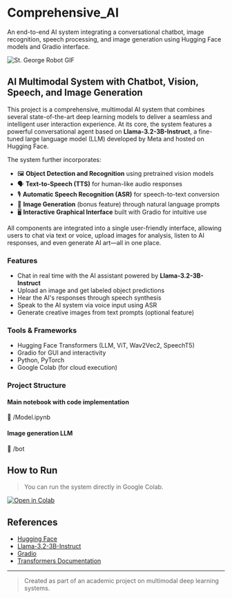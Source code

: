# Comprehensive_AI
An end-to-end AI system integrating a conversational chatbot, image recognition, speech processing, and image generation using Hugging Face models and Gradio interface.

![St. George Robot GIF](https://tenor.com/es/view/robot-hi-robot-technology-gif-25342200)

## AI Multimodal System with Chatbot, Vision, Speech, and Image Generation

This project is a comprehensive, multimodal AI system that combines several state-of-the-art deep learning models to deliver a seamless and intelligent user interaction experience. At its core, the system features a powerful conversational agent based on **Llama-3.2-3B-Instruct**, a fine-tuned large language model (LLM) developed by Meta and hosted on Hugging Face. 

The system further incorporates:

- 🖼️ **Object Detection and Recognition** using pretrained vision models
- 🗣️ **Text-to-Speech (TTS)** for human-like audio responses
- 🎙️ **Automatic Speech Recognition (ASR)** for speech-to-text conversion
- 🎨 **Image Generation** (bonus feature) through natural language prompts
- 🖥️ **Interactive Graphical Interface** built with Gradio for intuitive use

All components are integrated into a single user-friendly interface, allowing users to chat via text or voice, upload images for analysis, listen to AI responses, and even generate AI art—all in one place.

### Features

- Chat in real time with the AI assistant powered by **Llama-3.2-3B-Instruct**
- Upload an image and get labeled object predictions
- Hear the AI's responses through speech synthesis
- Speak to the AI system via voice input using ASR
- Generate creative images from text prompts (optional feature)

### Tools & Frameworks

- Hugging Face Transformers (LLM, ViT, Wav2Vec2, SpeechT5)
- Gradio for GUI and interactivity
- Python, PyTorch
- Google Colab (for cloud execution)

### Project Structure


#### Main notebook with code implementation 

📁 /Model.ipynb

#### Image generation LLM

📁 /bot

## How to Run

> You can run the system directly in Google Colab.

[![Open in Colab](https://colab.research.google.com/assets/colab-badge.svg)](https://colab.research.google.com/drive/your_colab_link_here)

## References

- [Hugging Face](https://huggingface.co/)
- [Llama-3.2-3B-Instruct](https://huggingface.co/meta-llama/Llama-3.2-3B-Instruct)
- [Gradio](https://gradio.app/)
- [Transformers Documentation](https://huggingface.co/docs/transformers/index)

---

> Created as part of an academic project on multimodal deep learning systems.
